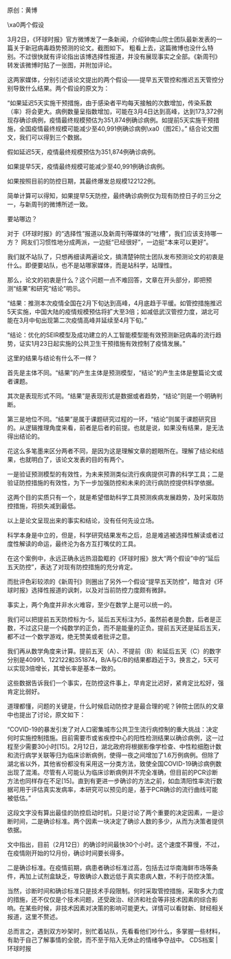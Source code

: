 原创：黄博

\xa0两个假设

3月2日，《环球时报》官方微博发了一条新闻，介绍钟南山院士团队最新发表的一篇关于新冠病毒趋势预测的论文。截图如下。 粗看上去，这篇微博也没什么特别。不过很快就有评论指出该博选择性报道，并没有展现事实之全部。《新周刊》转发该微博时贴了一张图，并附加评论。 

这两家媒体，分别引述该论文提出的两个假设——提早五天管控和推迟五天管控分别导致什么结果。两个假设的原文为：

“如果延迟5天实施干预措施，由于感染者平均每天接触的次数增加，传染系数（率）将会更大。病例数量呈指数增加，可能在3月4日达到高峰，达到173,372例现存确诊病例，疫情最终规模预估为351,874例确诊病例。如提前5天实施干预措施，全国疫情最终规模可能减少至40,991例确诊病例\xa0（图2E）。” 结合论文图文，我们可以得到三个数据。

假如延迟5天，疫情最终规模预估为351,874例确诊病例。

如果提早5天，疫情最终规模可能减少至40,991例确诊病例。

如果按照目前的防控日期，其最终爆发总规模122122例。

简单计算可以得知，如果提早5天防控，最终确诊病例仅为现有防控日子的三分之一，与新周刊的微博所述一致。

要站哪边？

对于《环球时报》的“选择性”报道以及新周刊等媒体的“吐槽”，我们应该支持哪一方？ 网友们习惯性地分成两派，一边挺“已经很好”，一边挺“本来可以更好”。

我们就不站队了，只想再细读两遍论文，搞清楚钟院士团队发布预测论文的初衷是什么。即便要站队，也不是站哪家媒体，而是站科学，站理性。

那么，论文的初衷是什么？这个问题一点不难回答，文章在开头部分，即把预测“结果”和研究“结论”明示。

“结果：推测本次疫情全国在2月下旬达到高峰，4月底趋于平缓。如管控措施推迟5天实施，中国大陆的疫情规模预估将扩大至3倍；如减低武汉管控力度，湖北可能在3月中旬出现第二次疫情高峰并延续至4月下旬。”

“结论：优化的SEIR模型及成功建立的人工智能模型能有效预测新冠病毒的流行趋势，证实1月23日起实施的公共卫生干预措施有效控制了疫情发展。”

这里的结果与结论有什么不一样？

首先是主体不同。“结果”的产生主体是预测模型，“结论”的产生主体是整篇论文或者课题。

其次是表现形式不同。“结果”是表现形式是数据或者趋势，“结论”则是一个明确判断。

第三是地位不同。“结果”是属于课题研究过程的一环，“结论”则属于课题研究目的。从逻辑推理角度来看，前者是后者的前提。也就是说，如果没有结果，是无法得出结论的。

花这么多笔墨来区分两者不同，是因为这是理解文章的题眼所在。理解了结论和结果，也就明白了，该论文发表的目的有两个。

一是验证预测模型的有效性，为未来预测类似流行疾病提供可靠的科学工具；二是验证防控措施的有效性，为下一步加强防控和未来的流行病防控提供科学依据。

这两个目的实质只有一个，就是希望借助科学工具预测疾病发展趋势，及时采取防控措施，将损失减到最低。

以上是论文呈现出来的事实和结论，没有任何先设立场。

科学本身是中立的，但是，科学研究结果发布之后，总是难逃被选择性解读或者过度性解读的命运，最终沦为各方互打嘴仗的工具。

在这个案例中，永远正确永远热泪盈眶的《环球时报》放大“两个假设”中的“延后五天防控”，表达了对现有防控措施的充分肯定。

而批评色彩较浓的《新周刊》则圈出了另外一个假设“提早五天防控”，暗含对《环球时报》选择性报道的讽刺，以及对当前防控力度颇有微辞。

事实上，两个角度并非水火难容，至少在数学上是可以统一的。

我们可以把提前五天防控标为-5，延后五天标注为5，虽然前者是负数，后者是正数，不过这只是一个纯数学的正负，而不是能量的正负。提前五天还是延后五天，都不过一个数学游戏，绝无赞美或者批评之意。

我们再从数学角度来计算。提前五天（A）、不提前（B）和延后五天（C）的数字分别是40991、122122和351874，B/A与C/B的结果都趋近于3，换言之，5天可以实现3倍增长，其增长率是基本一致的。

这些数据告诉我们一个事实，在防控这件事上，早肯定比迟好，紧肯定比松好，强肯定比弱好。

道理都懂，问题的关键是，什么时候启动防控才是最合理的呢？钟院士团队的文章中也提出了讨论，原文如下：

“COVID-19的暴发引发了对人口密集城市公共卫生流行病控制的重大挑战：决定何时实施控制措施。目前需要市或省疾控中心的阳性检测结果以确诊病例，这一过程至少需要30小时[15]。2月12日，湖北政府将根据影像学检查、中性粒细胞计数和流行病学关联等归为临床诊断病例，使得一夜之间增加了1.6万例病例。但除了湖北省以外，其他省份都没有采用这一分类方法，致使全国COVID-19确诊病例数出现了混淆。尽管有人可能认为临床诊断病例并不完全准确，但目前的PCR诊断方法也同样存在不足[15]。直到有更进一步确诊的方法之前，如血清阳性率流行数据可用于评估真实发病率，本研究可以预见的是，基于PCR确诊的流行曲线可能被低估。”

这段文字没有算出最佳的防控启动时机，只是讨论了两个重要的决定因素，一是诊断时间，二是确诊标准。两个因素一块决定了确诊人数的多少，从而为决策者提供依据。

文中指出，目前（2月12日）的确诊时间最快30个小时。这个速度不算慢，不过，在疫情刚开始的12月份，确诊时间要长得多。

二是确诊标准。在疫情前期，病患者确诊标准过高，包括去过华南海鲜市场等条件，再加上试剂盒缺乏，导致确诊人数远低于真实患病人数，不利于防控决策。

当然，诊断时间和确诊标准只是技术手段限制。何时采取管控措施，采取多大力度的措施，还不仅仅是个技术问题，还受政治、经济和社会等非技术因素的综合影响。在某些时候，非技术因素对决策的影响可能更大。详情可以看财新、财经相关报道，这里不赘述。

总而言之，遇到双方吵架时，别忙着站队，先看看他们吵什么，多掌握一些材料，有助于自己了解事情的全貌，而不至于陷入无休止的情绪争夺战中。 CDS档案 | 环球时报 
